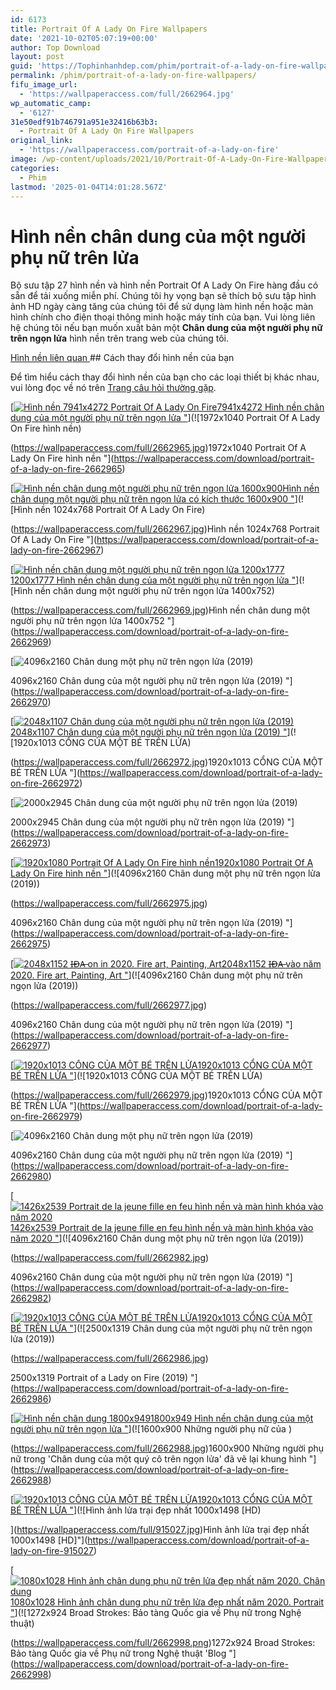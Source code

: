 ```yaml
---
id: 6173
title: Portrait Of A Lady On Fire Wallpapers
date: '2021-10-02T05:07:19+00:00'
author: Top Download
layout: post
guid: 'https://Tophinhanhdep.com/phim/portrait-of-a-lady-on-fire-wallpapers/'
permalink: /phim/portrait-of-a-lady-on-fire-wallpapers/
fifu_image_url:
  - 'https://wallpaperaccess.com/full/2662964.jpg'
wp_automatic_camp:
  - '6127'
31e50edf91b746791a951e32416b63b3:
  - Portrait Of A Lady On Fire Wallpapers
original_link:
  - 'https://wallpaperaccess.com/portrait-of-a-lady-on-fire'
image: /wp-content/uploads/2021/10/Portrait-Of-A-Lady-On-Fire-Wallpapers.jpg
categories:
  - Phim
lastmod: '2025-01-04T14:01:28.567Z'
---
```

# Hình nền chân dung của một người phụ nữ trên lửa

Bộ sưu tập 27 hình nền và hình nền Portrait Of A Lady On Fire hàng đầu có sẵn để tải xuống miễn phí. Chúng tôi hy vọng bạn sẽ thích bộ sưu tập hình ảnh HD ngày càng tăng của chúng tôi để sử dụng làm hình nền hoặc màn hình chính cho điện thoại thông minh hoặc máy tính của bạn. Vui lòng liên hệ chúng tôi nếu bạn muốn xuất bản một **Chân dung của một người phụ nữ trên ngọn lửa** hình nền trên trang web của chúng tôi.

[Hình nền liên quan ](#related) ## Cách thay đổi hình nền của bạn

Để tìm hiểu cách thay đổi hình nền của bạn cho các loại thiết bị khác nhau, vui lòng đọc về nó trên [Trang câu hỏi thường gặp](https://tophinhanhdep.com/faq/).

  
[[![Hình nền 7941x4272 Portrait Of A Lady On Fire](https://wallpaperaccess.com/full/2662964.jpg)7941x4272 Hình nền chân dung của một người phụ nữ trên ngọn lửa "](https://wallpaperaccess.com/download/portrait-of-a-lady-on-fire-2662964)](![1972x1040 Portrait Of A Lady On Fire hình nền)

(https://wallpaperaccess.com/full/2662965.jpg)1972x1040 Portrait Of A Lady On Fire hình nền "](https://wallpaperaccess.com/download/portrait-of-a-lady-on-fire-2662965)

[[![Hình nền chân dung một người phụ nữ trên ngọn lửa 1600x900](https://wallpaperaccess.com/full/2662966.jpg)Hình nền chân dung một người phụ nữ trên ngọn lửa có kích thước 1600x900 "](https://wallpaperaccess.com/download/portrait-of-a-lady-on-fire-2662966)](![Hình nền 1024x768 Portrait Of A Lady On Fire)

(https://wallpaperaccess.com/full/2662967.jpg)Hình nền 1024x768 Portrait Of A Lady On Fire "](https://wallpaperaccess.com/download/portrait-of-a-lady-on-fire-2662967)

[[![Hình nền chân dung một người phụ nữ trên ngọn lửa 1200x1777](https://wallpaperaccess.com/full/2662968.png)1200x1777 Hình nền chân dung của một người phụ nữ trên ngọn lửa "](https://wallpaperaccess.com/download/portrait-of-a-lady-on-fire-2662968)](![Hình nền chân dung một người phụ nữ trên ngọn lửa 1400x752)

(https://wallpaperaccess.com/full/2662969.jpg)Hình nền chân dung một người phụ nữ trên ngọn lửa 1400x752 "](https://wallpaperaccess.com/download/portrait-of-a-lady-on-fire-2662969)

[![4096x2160 Chân dung một phụ nữ trên ngọn lửa (2019)](https://wallpaperaccess.com/full/2662970.jpg)

4096x2160 Chân dung của một người phụ nữ trên ngọn lửa (2019) "](https://wallpaperaccess.com/download/portrait-of-a-lady-on-fire-2662970)

[[![2048x1107 Chân dung của một người phụ nữ trên ngọn lửa (2019)](https://wallpaperaccess.com/full/2662971.jpg)2048x1107 Chân dung của một người phụ nữ trên ngọn lửa (2019) "](https://wallpaperaccess.com/download/portrait-of-a-lady-on-fire-2662971)](![1920x1013 CỔNG CỦA MỘT BÉ TRÊN LỬA)

(https://wallpaperaccess.com/full/2662972.jpg)1920x1013 CỔNG CỦA MỘT BÉ TRÊN LỬA "](https://wallpaperaccess.com/download/portrait-of-a-lady-on-fire-2662972)

[![2000x2945 Chân dung của một người phụ nữ trên ngọn lửa (2019)](https://wallpaperaccess.com/full/2662973.jpg)

2000x2945 Chân dung của một người phụ nữ trên ngọn lửa (2019) "](https://wallpaperaccess.com/download/portrait-of-a-lady-on-fire-2662973)

[[![1920x1080 Portrait Of A Lady On Fire hình nền](https://wallpaperaccess.com/full/2662974.jpg)1920x1080 Portrait Of A Lady On Fire hình nền "](https://wallpaperaccess.com/download/portrait-of-a-lady-on-fire-2662974)](![4096x2160 Chân dung một phụ nữ trên ngọn lửa (2019))

(https://wallpaperaccess.com/full/2662975.jpg)

4096x2160 Chân dung của một người phụ nữ trên ngọn lửa (2019) "](https://wallpaperaccess.com/download/portrait-of-a-lady-on-fire-2662975)

[[![2048x1152 I̶D̶A̶ on in 2020. Fire art, Painting, Art](https://wallpaperaccess.com/full/2662976.jpg)2048x1152 I̶D̶A̶ vào năm 2020. Fire art, Painting, Art "](https://wallpaperaccess.com/download/portrait-of-a-lady-on-fire-2662976)](![4096x2160 Chân dung một phụ nữ trên ngọn lửa (2019))

(https://wallpaperaccess.com/full/2662977.jpg)

4096x2160 Chân dung của một người phụ nữ trên ngọn lửa (2019) "](https://wallpaperaccess.com/download/portrait-of-a-lady-on-fire-2662977)

[[![1920x1013 CỔNG CỦA MỘT BÉ TRÊN LỬA](https://wallpaperaccess.com/full/2662978.jpg)1920x1013 CỔNG CỦA MỘT BÉ TRÊN LỬA "](https://wallpaperaccess.com/download/portrait-of-a-lady-on-fire-2662978)](![1920x1013 CỔNG CỦA MỘT BÉ TRÊN LỬA)

(https://wallpaperaccess.com/full/2662979.jpg)1920x1013 CỔNG CỦA MỘT BÉ TRÊN LỬA "](https://wallpaperaccess.com/download/portrait-of-a-lady-on-fire-2662979)

[![4096x2160 Chân dung một phụ nữ trên ngọn lửa (2019)](https://wallpaperaccess.com/full/2662980.jpg)

4096x2160 Chân dung của một người phụ nữ trên ngọn lửa (2019) "](https://wallpaperaccess.com/download/portrait-of-a-lady-on-fire-2662980)

[[![1426x2539 Portrait de la jeune fille en feu hình nền và màn hình khóa vào năm 2020](https://wallpaperaccess.com/full/2662981.jpg)1426x2539 Portrait de la jeune fille en feu hình nền và màn hình khóa vào năm 2020 "](https://wallpaperaccess.com/download/portrait-of-a-lady-on-fire-2662981)](![4096x2160 Chân dung một phụ nữ trên ngọn lửa (2019))

(https://wallpaperaccess.com/full/2662982.jpg)

4096x2160 Chân dung của một người phụ nữ trên ngọn lửa (2019) "](https://wallpaperaccess.com/download/portrait-of-a-lady-on-fire-2662982)

[[![1920x1013 CỔNG CỦA MỘT BÉ TRÊN LỬA](https://wallpaperaccess.com/full/2662984.jpg)1920x1013 CỔNG CỦA MỘT BÉ TRÊN LỬA "](https://wallpaperaccess.com/download/portrait-of-a-lady-on-fire-2662984)](![2500x1319 Chân dung của một người phụ nữ trên ngọn lửa (2019))

(https://wallpaperaccess.com/full/2662986.jpg)

2500x1319 Portrait of a Lady on Fire (2019) "](https://wallpaperaccess.com/download/portrait-of-a-lady-on-fire-2662986)

[[![Hình nền chân dung 1800x949](https://wallpaperaccess.com/full/2662987.jpg)1800x949 Hình nền chân dung của một người phụ nữ trên ngọn lửa "](https://wallpaperaccess.com/download/portrait-of-a-lady-on-fire-2662987)](![1600x900 Những người phụ nữ của )

(https://wallpaperaccess.com/full/2662988.jpg)1600x900 Những người phụ nữ trong 'Chân dung của một quý cô trên ngọn lửa' đã vẽ lại khung hình "](https://wallpaperaccess.com/download/portrait-of-a-lady-on-fire-2662988)

[[![1920x1013 CỔNG CỦA MỘT BÉ TRÊN LỬA](https://wallpaperaccess.com/full/2662991.jpg)1920x1013 CỔNG CỦA MỘT BÉ TRÊN LỬA "](https://wallpaperaccess.com/download/portrait-of-a-lady-on-fire-2662991)](![Hình ảnh lửa trại đẹp nhất 1000x1498 [HD)

](https://wallpaperaccess.com/full/915027.jpg)Hình ảnh lửa trại đẹp nhất 1000x1498 \[HD\]"](https://wallpaperaccess.com/download/portrait-of-a-lady-on-fire-915027)

[[![1080x1028 Hình ảnh chân dung phụ nữ trên lửa đẹp nhất năm 2020. Chân dung](https://wallpaperaccess.com/full/2662997.jpg)1080x1028 Hình ảnh chân dung phụ nữ trên lửa đẹp nhất năm 2020. Portrait "](https://wallpaperaccess.com/download/portrait-of-a-lady-on-fire-2662997)](![1272x924 Broad Strokes: Bảo tàng Quốc gia về Phụ nữ trong Nghệ thuật)

(https://wallpaperaccess.com/full/2662998.png)1272x924 Broad Strokes: Bảo tàng Quốc gia về Phụ nữ trong Nghệ thuật 'Blog "](https://wallpaperaccess.com/download/portrait-of-a-lady-on-fire-2662998)
